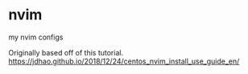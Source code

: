# nvim
my nvim configs

Originally based off of this tutorial.
https://jdhao.github.io/2018/12/24/centos_nvim_install_use_guide_en/
